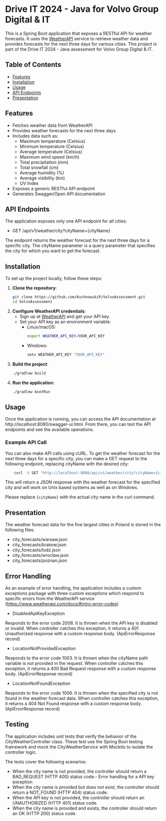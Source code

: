 # Drive IT 2024 - Java for Volvo Group Digital & IT

This is a Spring Boot application that exposes a RESTful API for weather forecasts. It uses the [WeatherAPI](https://www.weatherapi.com/) service to retrieve weather data and provides forecasts for the next three days for various cities. This project is part of the Drive IT 2024 - Java assessment for Volvo Group Digital & IT.

## Table of Contents

- [Features](#features)
- [Installation](#installation)
- [Usage](#usage)
- [API Endpoints](#api-endpoints)
- [Presentation](#presentation)

## Features

- Fetches weather data from WeatherAPI
- Provides weather forecasts for the next three days
- Includes data such as:
    - Maximum temperature (Celsius)
    - Minimum temperature (Celsius)
    - Average temperature (Celsius)
    - Maximum wind speed (km/h)
    - Total precipitation (mm)
    - Total snowfall (cm)
    - Average humidity (%)
    - Average visibility (km)
    - UV Index
- Exposes a generic RESTful API endpoint
- Generates Swagger/Open API documentation

## API Endpoints

The application exposes only one API endpoint for all cities:

- GET /api/v1/weather/city?cityName={cityName}

The endpoint returns the weather forecast for the next three days for a specific city. The cityName parameter is a query parameter that specifies the city for which you want to get the forecast.

## Installation

To set up the project locally, follow these steps:

1. **Clone the repository**:
   ```bash
   git clone https://github.com/KuchnowskiP/VolvoAssessment.git
   cd VolvoAssessment
2. **Configure WeatherAPI credentials**:
   - Sign up at [WeatherAPI](https://www.weatherapi.com/) and get your API key.
   - Set your API key as an environment variable:
     - Linux/macOS:
       ```bash
       export WEATHER_API_KEY=YOUR_API_KEY
     - Windows:
        ```cmd
       setx WEATHER_API_KEY "YOUR_API_KEY"
       
3. **Build the project**:
    ```bash
    ./gradlew build

4. **Run the application**:
    ```bash
    ./gradlew bootRun

## Usage
Once the application is running, you can access the API documentation at http://localhost:8080/swagger-ui.html.
From there, you can test the API endpoints and see the available operations.

### Example API Call
You can also make API calls using cURL.
To get the weather forecast for the next three days for a specific city, you can make a GET request to the following endpoint, replacing cityName with the desired city:

```bash
    curl -X GET "http://localhost:8080/api/v1/weather/city?cityName={cityName}" -H "accept: application/json"
```
This will return a JSON response with the weather forecast for the specified city and will work on Unix based systems as well as on Windows.

Please replace `{cityName}` with the actual city name in the curl command.

## Presentation
The weather forecast data for the five largest cities in Poland is stored in the following files:
- city_forecasts/warsaw.json
- city_forecasts/krakow.json
- city_forecasts/lodz.json
- city_forecasts/wroclaw.json
- city_forecasts/poznan.json

## Error Handling
As an example of error handling, the application includes a custom exceptions package with three custom exceptions which respond to specific errors from the WeatherAPI service (https://www.weatherapi.com/docs/#intro-error-codes)
- DisabledApiKeyException

Responds to the error code 2008.
It is thrown when the API key is disabled or invalid.
When controller catches this exception, it returns a 401 Unauthorized response with a custom response body. (ApiErrorResponse record)

- LocationNotProvidedException

Responds to the error code 1003.
It is thrown when the cityName path variable is not provided in the request.
When controller catches this exception, it returns a 400 Bad Request response with a custom response body. (ApiErrorResponse record)

- LocationNotFoundException

Responds to the error code 1006.
It is thrown when the specified city is not found in the weather forecast data.
When controller catches this exception, it returns a 404 Not Found response with a custom response body. (ApiErrorResponse record)

## Testing
The application includes unit tests that verify the behavior of the CityWeatherController class.
These test use the Spring Boot testing framework and mock the CityWeatherService with Mockito to isolate the controller logic.

The tests cover the following scenarios:
- When the city name is not provided, the controller should return a BAD_REQUEST (HTTP 400) status code.- Error handling for a API key exception
- When the city name is provided but does not exist, the controller should return a NOT_FOUND (HTTP 404) status code.
- When the API key is not provided, the controller should return an UNAUTHORIZED (HTTP 401) status code.
- When the city name is provided and exists, the controller should return an OK (HTTP 200) status code.